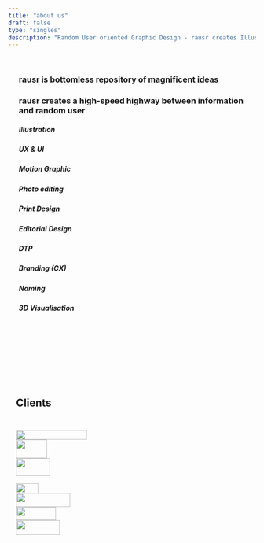 ```yaml
---
title: "about us"
draft: false
type: "singles"
description: "Random User oriented Graphic Design - rausr creates Illustrations, UX & UI designs, Motion Graphics, Print Designs, Editorial Designs and more."
---
```


<div style="margin: auto; padding: 1rem; flex: 1 0 auto;">

<div class="row justify-content-md-center mb-4" style="margin-left: 0.35rem !important; margin-right: 0.35rem !important;">
<h3><strong>rausr</strong> is bottomless repository of magnificent ideas</h3>
</div>

<div class="row justify-content-md-center mb-5" style="margin-left: 0.35rem !important; margin-right: 0.35rem !important;">
<h3><strong>rausr</strong> creates a high-speed highway between information and random user</h3>
</div>

<div class="row justify-content-md-center" style="margin-bottom: 8rem !important;margin-left: 0.35rem !important; margin-right: 0.35rem !important;">

<div class="card text-center">
  <div class="card-body">
    <h5 class="card-title">Illustration</h5>
  </div>
</div>

<div class="card text-center">
  <div class="card-body">
    <h5 class="card-title">UX & UI</h5>
  </div>
</div>

<div class="card text-center">
  <div class="card-body">
    <h5 class="card-title">Motion Graphic</h5>
  </div>
</div>

<div class="card text-center">
  <div class="card-body">
    <h5 class="card-title">Photo editing</h5>
  </div>
</div>

<div class="card text-center">
  <div class="card-body">
    <h5 class="card-title">Print Design</h5>
  </div>
</div>

<div class="card text-center">
  <div class="card-body">
    <h5 class="card-title">Editorial Design</h5>
  </div>
</div>

<div class="card text-center">
  <div class="card-body">
    <h5 class="card-title">DTP</h5>
  </div>
</div>

<div class="card text-center">
  <div class="card-body">
    <h5 class="card-title">Branding (CX)</h5>
  </div>
</div>

<div class="card text-center">
  <div class="card-body">
    <h5 class="card-title">Naming</h5>
  </div>
</div>

<div class="card text-center">
  <div class="card-body">
    <h5 class="card-title">3D Visualisation</h5>
  </div>
</div>

</div>


<div class="container-heading mb-5">
	<div class="head-icon my-1">
		<img class="client-img" src="/svg/head-icon.svg" width="48px" height="15px">
	</div>
    <h2>Clients</h2>
    <div class="head-arrow my-1">
		<img class="client-img" src="/svg/arrow-icon.svg" width="12px" height="25px">
	</div>
</div>


<div class="row d-flex" style="margin-bottom: 5rem !important;">

  <div class="col-auto" style="margin: auto !important;">
    <img class="client-img" src="/svg/konica-minolta.svg" width="144px" height="19px">
  </div>

  <div class="col-auto" style="margin: auto !important;">
    <img class="client-img" src="/svg/cnb.svg" width="63px" height="38px">
  </div>

  <div class="col-auto" style="margin: auto !important;">
    <img class="client-img" src="/svg/betsys.svg" width="69px" height="36px">
  </div>

  <div class="col-auto" style="margin: auto !important;">
    <img class="client-img" src="/svg/zentiva.svg" width="87px" height="15px">
  </div>

  <div class="col-auto" style="margin: auto !important;">
    <img class="client-img" src="/svg/ibl.svg" width="45px" height="20px">
  </div>

  <div class="col-auto" style="margin: auto !important;">
    <img class="client-img" src="/svg/slsp.svg" width="110px" height="28px">
  </div>

  <div class="col-auto" style="margin: auto !important;">
    <img class="client-img" src="/svg/takeda.svg" width="81px" height="27px">
  </div>

  <div class="col-auto" style="margin: auto !important;">
    <img class="client-img" src="/svg/bollore.svg" width="89px" height="30px">
  </div>

</div>
</div>

